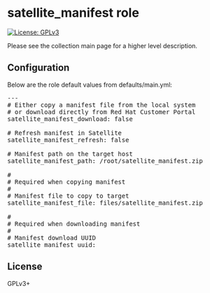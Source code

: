 # satellite_manifest role

[![License: GPLv3](https://img.shields.io/badge/license-GPLv3-brightgreen.svg)](https://www.gnu.org/licenses/gpl-3.0)

Please see the collection main page for a higher level description.

## Configuration

Below are the role default values from defaults/main.yml:

<pre>
---
# Either copy a manifest file from the local system
# or download directly from Red Hat Customer Portal
satellite_manifest_download: false

# Refresh manifest in Satellite
satellite_manifest_refresh: false

# Manifest path on the target host
satellite_manifest_path: /root/satellite_manifest.zip

#
# Required when copying manifest
#
# Manifest file to copy to target
satellite_manifest_file: files/satellite_manifest.zip

#
# Required when downloading manifest
#
# Manifest download UUID
satellite_manifest_uuid:
</pre>

## License

GPLv3+
